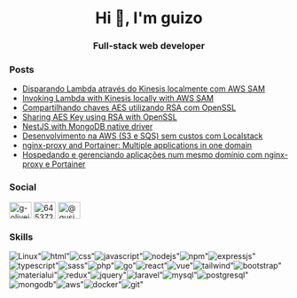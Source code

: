 <h1 align="center">Hi 👋, I'm guizo</h1>
<h3 align="center">Full-stack web developer</h3>

### Posts
<!-- BLOG-POST-LIST:START -->
- [Disparando Lambda através do Kinesis localmente com AWS SAM](https://gusiol.medium.com/disparando-lambda-atrav%C3%A9s-do-kinesis-localmente-com-aws-sam-e535e40e795d?source=rss-12f957494f66------2)
- [Invoking Lambda with Kinesis locally with AWS SAM](https://gusiol.medium.com/invoking-lambda-with-kinesis-locally-with-aws-sam-61ef77613284?source=rss-12f957494f66------2)
- [Compartilhando chaves AES utilizando RSA com OpenSSL](https://medium.com/b2w-engineering/compartilhando-chaves-aes-utilizando-rsa-com-openssl-3beffb1b2010?source=rss-12f957494f66------2)
- [Sharing AES Key using RSA with OpenSSL](https://medium.com/b2w-engineering-en/sharing-aes-key-using-rsa-with-openssl-bc470afd2fb7?source=rss-12f957494f66------2)
- [NestJS with MongoDB native driver](https://gusiol.medium.com/nestjs-with-mongodb-native-driver-9d82e377d55?source=rss-12f957494f66------2)
- [Desenvolvimento na AWS (S3 e SQS) sem custos com Localstack](https://gusiol.medium.com/desenvolvimento-na-aws-s3-e-sqs-sem-custos-com-localstack-f525d015ca48?source=rss-12f957494f66------2)
- [nginx-proxy and Portainer: Multiple applications in one domain](https://gusiol.medium.com/nginx-proxy-and-portainer-multiple-applications-in-one-domain-d82efec0750f?source=rss-12f957494f66------2)
- [Hospedando e gerenciando aplicações num mesmo domínio com nginx-proxy e Portainer](https://gusiol.medium.com/hospedando-e-gerenciando-aplica%C3%A7%C3%B5es-num-mesmo-dom%C3%ADnio-com-nginx-proxy-e-portainer-ce13d3dd5e3e?source=rss-12f957494f66------2)
<!-- BLOG-POST-LIST:END -->

<h3 align="left">Social</h3>
<p align="left">
<a href="https://linkedin.com/in/g-oliveira" target="blank"><img align="center" src="https://cdn.jsdelivr.net/npm/simple-icons@3.0.1/icons/linkedin.svg" alt="g-oliveira" height="30" width="40" /></a>
<a href="https://stackoverflow.com/users/6453726" target="blank"><img align="center" src="https://cdn.jsdelivr.net/npm/simple-icons@3.0.1/icons/stackoverflow.svg" alt="6453726" height="30" width="40" /></a>
<a href="https://medium.com/@gusiol" target="blank"><img align="center" src="https://cdn.jsdelivr.net/npm/simple-icons@3.0.1/icons/medium.svg" alt="@gusiol" height="30" width="40" /></a>
</p>

<h3 align="left">Skills</h3>

<div style="display:flex;flex-wrap:wrap;align-items:center;justify-content:start;">
<span style="margin:0;">
<img align="center" src="https://img.shields.io/badge/Linux-FCC624?style=for-the-badge&logo=linux&logoColor=black" alt=Linux">
</span>
<span style="margin:0;">
<img align="center" src="https://img.shields.io/badge/HTML-239120?style=for-the-badge&logo=html5&logoColor=white" alt=html">
</span>
<span style="margin:0;">
<img align="center" src="https://img.shields.io/badge/CSS-239120?&style=for-the-badge&logo=css3&logoColor=white" alt=css">
</span>
<span style="margin:0;">
<img align="center" src="https://img.shields.io/badge/JavaScript-323330?style=for-the-badge&logo=javascript&logoColor=F7DF1E" alt=javascript">
</span>
<span style="margin:0;">
<img align="center" src="https://img.shields.io/badge/Node.js-43853D?style=for-the-badge&logo=node.js&logoColor=white" alt=nodejs">
</span>
<span style="margin:0;">
<img align="center" src="https://img.shields.io/badge/npm-CB3837?style=for-the-badge&logo=npm&logoColor=white" alt=npm">
</span>
<span style="margin:0;">
<img align="center" src="https://img.shields.io/badge/Express.js-000000?style=for-the-badge&logo=express&logoColor=white" alt=expressjs">
</span>
<span style="margin:0;">
<img align="center" src="https://img.shields.io/badge/TypeScript-007ACC?style=for-the-badge&logo=typescript&logoColor=white" alt=typescript">
</span>
<span style="margin:0;">
<img align="center" src="https://img.shields.io/badge/Sass-CC6699?style=for-the-badge&logo=sass&logoColor=white" alt=sass">
</span>
<span style="margin:0;">
<img align="center" src="https://img.shields.io/badge/PHP-777BB4?style=for-the-badge&logo=php&logoColor=white" alt=php">
</span>
<span style="margin:0;">
<img align="center" src="https://img.shields.io/badge/Go-00ADD8?style=for-the-badge&logo=go&logoColor=white" alt=go">
</span>
<span style="margin:0;">
<img align="center" src="https://img.shields.io/badge/React-20232A?style=for-the-badge&logo=react&logoColor=61DAFB" alt=react">
</span>
<span style="margin:0;">
<img align="center" src="https://img.shields.io/badge/Vue.js-35495E?style=for-the-badge&logo=vue.js&logoColor=4FC08D" alt=vue">
</span>
<span style="margin:0;">
<img align="center" src="https://img.shields.io/badge/Tailwind_CSS-38B2AC?style=for-the-badge&logo=tailwind-css&logoColor=white" alt=tailwind">
</span>
<span style="margin:0;">
<img align="center" src="https://img.shields.io/badge/Bootstrap-563D7C?style=for-the-badge&logo=bootstrap&logoColor=white" alt=bootstrap">
</span>
<span style="margin:0;">
<img align="center" src="https://img.shields.io/badge/Material--UI-0081CB?style=for-the-badge&logo=material-ui&logoColor=white" alt=materialui">
</span>
<span style="margin:0;">
<img align="center" src="https://img.shields.io/badge/Redux-593D88?style=for-the-badge&logo=redux&logoColor=white" alt=redux">
</span>
<span style="margin:0;">
<img align="center" src="https://img.shields.io/badge/jQuery-0769AD?style=for-the-badge&logo=jquery&logoColor=white" alt=jquery">
</span>
<span style="margin:0;">
<img align="center" src="https://img.shields.io/badge/Laravel-FF2D20?style=for-the-badge&logo=laravel&logoColor=white" alt=laravel">
</span>
<span style="margin:0;">
<img align="center" src="https://img.shields.io/badge/MySQL-00000F?style=for-the-badge&logo=mysql&logoColor=white" alt=mysql">
</span>
<span style="margin:0;">
<img align="center" src="https://img.shields.io/badge/PostgreSQL-316192?style=for-the-badge&logo=postgresql&logoColor=white" alt=postgresql">
</span>
<span style="margin:0;">
<img align="center" src="https://img.shields.io/badge/MongoDB-4EA94B?style=for-the-badge&logo=mongodb&logoColor=white" alt=mongodb">
</span>
<span style="margin:0;">
<img align="center" src="https://img.shields.io/badge/Amazon_AWS-232F3E?style=for-the-badge&logo=amazon-aws&logoColor=white" alt=aws">
</span>
<span style="margin:0;">
<img align="center" src="https://img.shields.io/badge/Docker-2CA5E0?style=for-the-badge&logo=docker&logoColor=white" alt=docker">
</span>
<span style="margin:0;">
<img align="center" src="https://img.shields.io/badge/Git-F05032?style=for-the-badge&logo=git&logoColor=white" alt=git">
</span>
</div>
